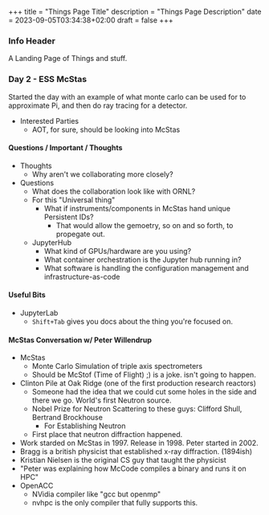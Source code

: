 +++
title = "Things Page Title"
description = "Things Page Description"
date = 2023-09-05T03:34:38+02:00
draft = false
+++

### Info Header
A Landing Page of Things and stuff.

### Day 2 - ESS McStas
Started the day with an example of what monte carlo can be used for to approximate Pi, and then do ray tracing for a detector.

- Interested Parties
  - AOT, for sure, should be looking into McStas

#### Questions / Important / Thoughts
- Thoughts
  - Why aren't we collaborating more closely?
- Questions
  - What does the collaboration look like with ORNL?
  - For this "Universal thing"
    - What if instruments/components in McStas hand unique Persistent IDs?
      - That would allow the gemoetry, so on and so forth, to propegate out.
  - JupyterHub
    - What kind of GPUs/hardware are you using?
    - What container orchestration is the Jupyter hub running in?
    - What software is handling the configuration management and infrastructure-as-code


#### Useful Bits
- JupyterLab
  - `Shift+Tab` gives you docs about the thing you're focused on.


#### McStas Conversation w/ Peter Willendrup
- McStas
  - Monte Carlo Simulation of triple axis spectrometers
  - Should be McStof (Time of Flight) ;) is a joke. isn't going to happen.
- Clinton Pile at Oak Ridge (one of the first production research reactors)
  - Someone had the idea that we could cut some holes in the side and there we go. World's first Neutron source.
  - Nobel Prize for Neutron Scattering to these guys: Clifford Shull, Bertrand Brockhouse
    - For Establishing Neutron
  - First place that neutron diffraction happened.
- Work starded on McStas in 1997. Release in 1998. Peter started in 2002.
- Bragg is a british physicist that established x-ray diffraction. (1894ish)
- Kristian Nielsen is the original CS guy that taught the physicist
- "Peter was explaining how McCode compiles a binary and runs it on HPC"
- OpenACC
  - NVidia compiler like "gcc but openmp"
  - nvhpc is the only compiler that fully supports this.

  